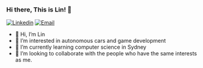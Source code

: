 ### Hi there, This is Lin! 👋 

[![Linkedin](https://img.shields.io/badge/-LinkedIn-blue?style=flat&logo=Linkedin&logoColor=white)](https://www.linkedin.com/in/fengguang-l/)
[![Email](https://img.shields.io/badge/-Email-c14438?style=flat&logo=Gmail&logoColor=white)](mailto:lin.acandc@gmail.com)

* 👋 Hi, I’m Lin
* 👀 I’m interested in autonomous cars and game development
* 🌱 I’m currently learning computer science in Sydney
* 💞️ I’m looking to collaborate with the people who have the same interests as me.

<!---
flin3500/flin3500 is a ✨ special ✨ repository because its `README.md` (this file) appears on your GitHub profile.
You can click the Preview link to take a look at your changes.
--->

